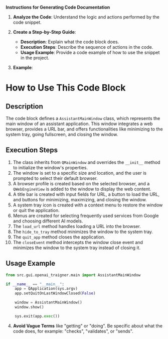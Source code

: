 **Instructions for Generating Code Documentation**

1. **Analyze the Code**: Understand the logic and actions performed by the code snippet.

2. **Create a Step-by-Step Guide**:
    - **Description**: Explain what the code block does.
    - **Execution Steps**: Describe the sequence of actions in the code.
    - **Usage Example**: Provide a code example of how to use the snippet in the project.

3. **Example**:

How to Use This Code Block
=========================================================================================

Description
-------------------------
The code block defines a `AssistantMainWindow` class, which represents the main window of an assistant application. This window integrates a web browser, provides a URL bar, and offers functionalities like minimizing to the system tray, going fullscreen, and closing the window.

Execution Steps
-------------------------
1. The class inherits from `QMainWindow` and overrides the `__init__` method to initialize the window's properties.
2. The window is set to a specific size and location, and the user is prompted to select their default browser.
3. A browser profile is created based on the selected browser, and a `QWebEngineView` is added to the window to display the web content.
4. A title bar is created with input fields for URL, a button to load the URL, and buttons for minimizing, maximizing, and closing the window.
5. A system tray icon is created with a context menu to restore the window or quit the application.
6. Menus are created for selecting frequently used services from Google and choosing different AI models.
7. The `load_url` method handles loading a URL into the browser.
8. The `hide_to_tray` method minimizes the window to the system tray.
9. The `quit_app` method closes the application.
10. The `closeEvent` method intercepts the window close event and minimizes the window to the system tray instead of closing it.

Usage Example
-------------------------

```python
from src.gui.openai_trаigner.main import AssistantMainWindow

if __name__ == "__main__":
    app = QApplication(sys.argv)
    app.setQuitOnLastWindowClosed(False)

    window = AssistantMainWindow()
    window.show()

    sys.exit(app.exec())
```

4. **Avoid Vague Terms** like "getting" or "doing". Be specific about what the code does, for example: "checks", "validates", or "sends".